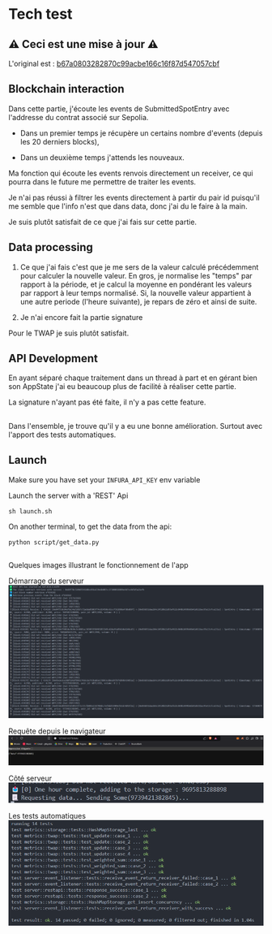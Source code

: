 # Tech test

## ⚠️ Ceci est une mise à jour ⚠️

L'original est : [b67a0803282870c99acbe166c16f87d547057cbf](https://github.com/Guitheg/tech-test/tree/b67a0803282870c99acbe166c16f87d547057cbf)

## Blockchain interaction

Dans cette partie, j'écoute les events de SubmittedSpotEntry avec l'addresse du contrat associé sur Sepolia.

- Dans un premier temps je récupère un certains nombre d'events (depuis les 20 derniers blocks),

- Dans un deuxième temps j'attends les nouveaux.

Ma fonction qui écoute les events renvois directement un receiver, ce qui pourra dans le future me permettre de traiter les events.

Je n'ai pas réussi à filtrer les events directement à partir du pair id puisqu'il me semble que l'info n'est que dans data, donc j'ai du le faire à la main.

Je suis plutôt satisfait de ce que j'ai fais sur cette partie.

## Data processing

1. Ce que j'ai fais c'est que je me sers de la valeur calculé précédemment pour calculer la nouvelle valeur. En gros, je normalise les "temps" par rapport à la période, et je calcul la moyenne en pondérant les valeurs par rapport à leur temps normalisé. Si, la nouvelle valeur appartient à une autre periode (l'heure suivante), je repars de zéro et ainsi de suite.

2. Je n'ai encore fait la partie signature

Pour le TWAP je suis plutôt satisfait.

## API Development

En ayant séparé chaque traitement dans un thread à part et en gérant bien son AppState j'ai eu beaucoup plus de facilité à réaliser cette partie.

La signature n'ayant pas été faite, il n'y a pas cette feature.


##

Dans l'ensemble, je trouve qu'il y a eu une bonne amélioration. Surtout avec l'apport des tests automatiques.

## Launch

Make sure you have set your `INFURA_API_KEY` env variable

Launch the server with a 'REST' Api
```
sh launch.sh
```

On another terminal, to get the data from the api:

```
python script/get_data.py
```

##

Quelques images illustrant le fonctionnement de l'app

Démarrage du serveur
![](images/server_1_on_start.png)

Requête depuis le navigateur 
![](images/request_rest_api.png)


Côté serveur
![](images/server_2_request_response.png)

Les tests automatiques
![](images/tests.png)
